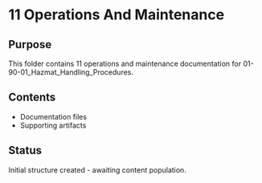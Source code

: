 # 11 Operations And Maintenance

## Purpose
This folder contains 11 operations and maintenance documentation for 01-90-01_Hazmat_Handling_Procedures.

## Contents
- Documentation files
- Supporting artifacts

## Status
Initial structure created - awaiting content population.
